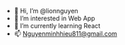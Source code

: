 - 👋 Hi, I’m @lionnguyen
- 👀 I’m interested in Web App
- 🌱 I’m currently learning React
- 📫 Nguyenminhhieu811@gmail.com

<!---
lionnguyen/lionnguyen is a ✨ special ✨ repository because its `README.md` (this file) appears on your GitHub profile.
You can click the Preview link to take a look at your changes.
--->
